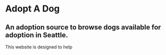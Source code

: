 # Adopt A Dog

## An adoption source to browse dogs available for adoption in Seattle.

This website is designed to help 

